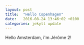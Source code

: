 ```yaml
---
layout: post
title:  "Hello Copenhagen"
date:   2016-08-24 13:46:02 +0100
categories: jekyll update
---
```


Hello Amsterdam, i'm Jérôme 2!